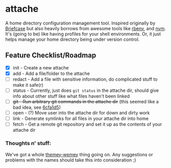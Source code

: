 attache
=======

A home directory configuration management tool. Inspired originally by
[Briefcase](https://github.com/jim/briefcase) but also heavily borrows
from awesome tools like [rbenv], and [nvm]. It's (going to be) like
having profiles for your shell environments. Or, it just helps manage
your home directory being under version control.

[rbenv]: https://github.com/sstephenson/rbenv
[nvm]: https://github.com/creationix/nvm

Feature Checklist/Roadmap
-------------------------

- [x] init   - Create a new attache
- [x] add    - Add a file/folder to the attache
- [ ] redact - Add a file with sensitive information, do complicated
  stuff to make it safe(r)
- [ ] status - Currently, just does `git status` in the attache dir,
  should give info about other stuff like what files haven't been linked
- [ ] ~~git    - Run arbitrary git commands in the attache dir~~ (this
  seemed like a bad idea, see [6cfa1d5])
- [ ] open   - (?) Move user into the attache dir for down and dirty work
- [ ] link   - Generate symlinks for all files in your attache dir
  into home
- [ ] fetch - Get a remote git repository and set it up as the
  contents of your attache dir

[6cfa1d5]: https://github.com/RadicalZephyr/attache/commit/6cfa1d5b27e7fab24fa8e8a24a9d759ff6ec81cea

### Thoughts n' stuff:

We've got a whole [themey-wemey] thing going on. Any suggestions or
problems with the names should take this into consideration ;)

[themey-wemey]: http://www.zephyrizing.net/images/timey-wimey.gif
